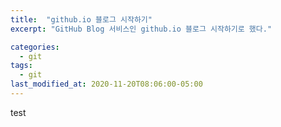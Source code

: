 ```yaml
---
title:  "github.io 블로그 시작하기"
excerpt: "GitHub Blog 서비스인 github.io 블로그 시작하기로 했다."

categories:
  - git
tags:
  - git
last_modified_at: 2020-11-20T08:06:00-05:00
---
```


test